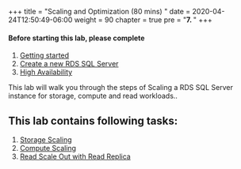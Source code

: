 +++
title = "Scaling and Optimization (80 mins) "
date = 2020-04-24T12:50:49-06:00
weight = 90
chapter = true
pre = "<b>7. </b>"
+++

#### Before starting this lab, please complete
1. [Getting started](lab0.html)
2. [Create a new RDS SQL Server](lab1.html)
3. [High Availability](lab2.html)

<div align="left">This lab will walk you through the steps of Scaling a RDS SQL Server instance for storage, compute and read workloads..</div>

## This lab contains following tasks:
1. [Storage Scaling](lab3/task1.html)
2. [Compute Scaling](lab3/task2.html)
3. [Read Scale Out with Read Replica](lab3/task3_html)
